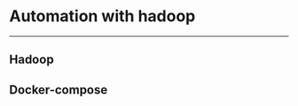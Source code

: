 # Automation with hadoop
---------------------------------------------------------------------------------------------------------------------------------------

## Hadoop 
## Docker-compose
